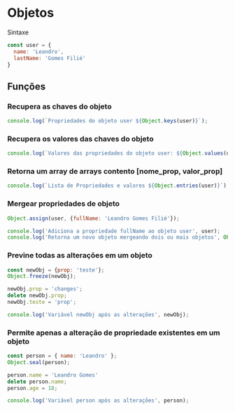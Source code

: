 # Objetos
Sintaxe
```js
const user = {
  name: 'Leandro',
  lastName: 'Gomes Filié'
}
```

## Funções

### Recupera as chaves do objeto
```js
console.log(`Propriedades do objeto user ${Object.keys(user)}`);
```
### Recupera os valores das chaves do objeto
```js
console.log(`Valores das propriedades do objeto user: ${Object.values(user)}`);
```
### Retorna um array de arrays contento [nome_prop, valor_prop]
```js
console.log(`Lista de Propriedades e valores ${Object.entries(user)}`);
```
### Mergear propriedades de objeto
```js
Object.assign(user, {fullName: 'Leandro Gomes Filié'});

console.log('Adiciona a propriedade fullName ao objeto user', user);
console.log('Retorna um novo objeto mergeando dois ou mais objetos', Object.assign({}, user, {age: 18}));
```
### Previne todas as alterações em um objeto
```js
const newObj = {prop: 'teste'};
Object.freeze(newObj);

newObj.prop = 'changes';
delete newObj.prop;
newObj.teste = 'prop';

console.log('Variável newObj após as alterações', newObj);
```
### Permite apenas a alteração de propriedade existentes em um objeto
```js
const person = { name: 'Leandro' };
Object.seal(person);

person.name = 'Leandro Gomes'
delete person.name;
person.age = 18;

console.log('Variável person após as alterações', person);
```